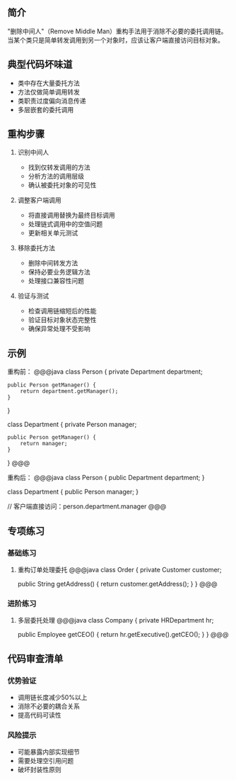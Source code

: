 ## 简介
"删除中间人"（Remove Middle Man）重构手法用于消除不必要的委托调用链。当某个类只是简单转发调用到另一个对象时，应该让客户端直接访问目标对象。

## 典型代码坏味道
- 类中存在大量委托方法
- 方法仅做简单调用转发
- 类职责过度偏向消息传递
- 多层嵌套的委托调用

## 重构步骤
1. 识别中间人
   - 找到仅转发调用的方法
   - 分析方法的调用层级
   - 确认被委托对象的可见性

2. 调整客户端调用
   - 将直接调用替换为最终目标调用
   - 处理链式调用中的空值问题
   - 更新相关单元测试

3. 移除委托方法
   - 删除中间转发方法
   - 保持必要业务逻辑方法
   - 处理接口兼容性问题

4. 验证与测试
   - 检查调用链缩短后的性能
   - 验证目标对象状态完整性
   - 确保异常处理不受影响

## 示例
重构前：
@@@java
class Person {
    private Department department;
    
    public Person getManager() {
        return department.getManager();
    }
}

class Department {
    private Person manager;
    
    public Person getManager() {
        return manager;
    }
}
@@@

重构后：
@@@java
class Person {
    public Department department;
}

class Department {
    public Person manager;
}

// 客户端直接访问：person.department.manager
@@@

## 专项练习
### 基础练习
1. 重构订单处理委托
@@@java
class Order {
    private Customer customer;
    
    public String getAddress() {
        return customer.getAddress();
    }
}
@@@

### 进阶练习
1. 多层委托处理
@@@java
class Company {
    private HRDepartment hr;
    
    public Employee getCEO() {
        return hr.getExecutive().getCEO();
    }
}
@@@

## 代码审查清单
### 优势验证
- 调用链长度减少50%以上
- 消除不必要的耦合关系
- 提高代码可读性

### 风险提示
- 可能暴露内部实现细节
- 需要处理空引用问题
- 破坏封装性原则
